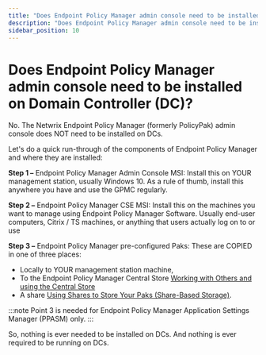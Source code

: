 ```yaml
---
title: "Does Endpoint Policy Manager admin console need to be installed on Domain Controller (DC)?"
description: "Does Endpoint Policy Manager admin console need to be installed on Domain Controller (DC)?"
sidebar_position: 10
---
```


# Does Endpoint Policy Manager admin console need to be installed on Domain Controller (DC)?

No. The Netwrix Endpoint Policy Manager (formerly PolicyPak) admin console does NOT need to be
installed on DCs.

Let's do a quick run-through of the components of Endpoint Policy Manager and where they are
installed:

**Step 1 –** Endpoint Policy Manager Admin Console MSI: Install this on YOUR management station,
usually Windows 10. As a rule of thumb, install this anywhere you have and use the GPMC regularly.

**Step 2 –** Endpoint Policy Manager CSE MSI: Install this on the machines you want to manage using
Endpoint Policy Manager Software. Usually end-user computers, Citrix / TS machines, or anything that
users actually log on to or use

**Step 3 –** Endpoint Policy Manager pre-configured Paks: These are COPIED in one of three places:

- Locally to YOUR management station machine,
- To the Endpoint Policy Manager Central Store
  [Working with Others and using the Central Store](/docs/endpointpolicymanager/knowledgebase/applicationmanager/videolearningcenter/centralstoresharing/centralstorework.md)
- A share
  [Using Shares to Store Your Paks (Share-Based Storage)](/docs/endpointpolicymanager/knowledgebase/applicationmanager/videolearningcenter/centralstoresharing/shares.md).

:::note
Point 3 is needed for Endpoint Policy Manager Application Settings Manager (PPASM) only.
:::


So, nothing is ever needed to be installed on DCs. And nothing is ever required to be running on
DCs.
